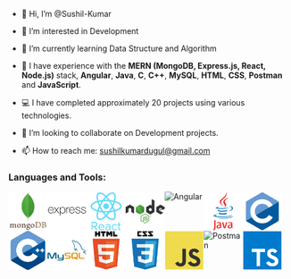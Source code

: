 - 👋 Hi, I’m @Sushil-Kumar
- 👀 I’m interested in Development
- 🌱 I’m currently learning Data Structure and Algorithm 

- 💼 I have experience with the **MERN (MongoDB, Express.js, React, Node.js)** stack, **Angular**, **Java**, **C**, **C++**, **MySQL**, **HTML**, **CSS**, **Postman** and **JavaScript**.
- 💻 I have completed approximately 20 projects using various technologies.
- 💞️ I’m looking to collaborate on Development projects.
- 📫 How to reach me: sushilkumardugul@gmail.com

<!---
sushil-sagar/sushil-sagar is a ✨ special ✨ repository because its `README.md` (this file) appears on your GitHub profile.
You can click the Preview link to take a look at your changes.
--->

### Languages and Tools:

<img align="left" alt="MERN Stack" width="70px" src="https://raw.githubusercontent.com/devicons/devicon/master/icons/mongodb/mongodb-original-wordmark.svg" />
<img align="left" alt="MERN Stack" width="70px" src="https://raw.githubusercontent.com/devicons/devicon/master/icons/express/express-original-wordmark.svg" />
<img align="left" alt="MERN Stack" width="70px" src="https://raw.githubusercontent.com/devicons/devicon/master/icons/react/react-original-wordmark.svg" />
<img align="left" alt="MERN Stack" width="70px" src="https://raw.githubusercontent.com/devicons/devicon/master/icons/nodejs/nodejs-original-wordmark.svg" />
<img align="left" alt="Angular" width="70px" src="https://angular.io/assets/images/logos/angular/angular.svg" />
<img align="left" alt="Java" width="70px" src="https://raw.githubusercontent.com/devicons/devicon/master/icons/java/java-original-wordmark.svg" />
<img align="left" alt="C" width="70px" src="https://raw.githubusercontent.com/devicons/devicon/master/icons/c/c-original.svg" />
<img align="left" alt="C++" width="70px" src="https://raw.githubusercontent.com/devicons/devicon/master/icons/cplusplus/cplusplus-original.svg" />
<img align="left" alt="MySQL" width="70px" src="https://raw.githubusercontent.com/devicons/devicon/master/icons/mysql/mysql-original-wordmark.svg" />
<img align="left" alt="HTML5" width="70px" src="https://raw.githubusercontent.com/devicons/devicon/master/icons/html5/html5-original-wordmark.svg" />
<img align="left" alt="CSS3" width="70px" src="https://raw.githubusercontent.com/devicons/devicon/master/icons/css3/css3-original-wordmark.svg" />
<img align="left" alt="JavaScript" width="70px" src="https://raw.githubusercontent.com/devicons/devicon/master/icons/javascript/javascript-original.svg" />
<img align="left" alt="Postman" width="70px" src="https://www.vectorlogo.zone/logos/getpostman/getpostman-icon.svg" />
<img align="left" alt="TypeScript" width="70px" src="https://raw.githubusercontent.com/devicons/devicon/master/icons/typescript/typescript-original.svg" />


